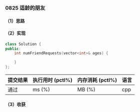 ### 0825 适龄的朋友

#### （1）思路

#### （2）实现

```cpp
class Solution {
public:
    int numFriendRequests(vector<int>& ages) {

    }
};
```

| 提交结果 | 执行用时 (pctl%) | 内存消耗 (pctl%) | 语言 |
|:---------|:-----------------|:-----------------|:-----|
| 通过     |  ms (%)   |  MB (%)  | cpp  |

#### （3）收获
